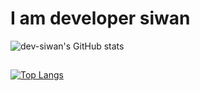 # I am developer siwan

![dev-siwan's GitHub stats](https://github-readme-stats.vercel.app/api?username=dev-siwan&show_icons=true&theme=light)
##
[![Top Langs](https://github-readme-stats.vercel.app/api/top-langs/?username=dev-siwan&layout=compact&theme=light&langs_count=2)](https://github.com/anuraghazra/github-readme-stats)
